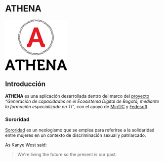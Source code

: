 # ATHENA

![Athena_Logo](https://github.com/edwannes/Athena/blob/master/unnamed.png)

## Introducción

**ATHENA** es una aplicación desarrollada dentro del marco del [proyecto](https://fedesoft.org/talentobogota/) *“Generación de capacidades en el Ecosistema Digital de Bogotá, mediante la formación especializada en TI”*, con el apoyo de [MinTIC](http://www.mintic.gov.co/portal/604/w3-channel.html) y [Fedesoft](https://fedesoft.org/).


### Sororidad

[Sororidad](https://www.significados.com/sororidad/) es un neologismo que se emplea para referirse a la solidaridad entre mujeres en un contexto de discriminación sexual y patriarcado.

As Kanye West said:

> We're living the future so
> the present is our past.



